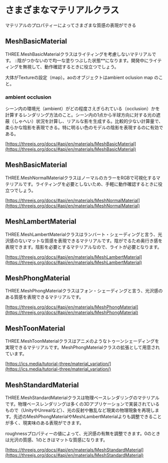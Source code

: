 # さまざまなマテリアルクラス 
マテリアルのプロパティーによってさまざまな質感の表現ができる

## MeshBasicMaterial
THREE.MeshBasicMaterialクラスはライティングを考慮しないマテリアルです。  ::陰がつかないので均一な塗りつぶした状態**になります。開発中にライティングを無視して、動作確認するときに役立つでしょう。


大体がTextureの設定（map）。aoのオブジェクトはambient oclusion map のこと。
### ambient occlusion
シーン内の環境光（ambient）がどの程度さえぎられている（occlusion）かを計算するレンダリング方法のこと。シーン内の1点から半球方向に対する光の遮蔽（しゃへい）状況を計算し、リアルな影を生成する。比較的少ない計算量で、柔らかな陰影を表現できる。特に明るい色のモデルの陰影を表現するのに有効である。

[https://threejs.org/docs/#api/en/materials/MeshBasicMaterial](https://threejs.org/docs/#api/en/materials/MeshBasicMaterial)

## MeshBasicMaterial
THREE.MeshNormalMaterialクラスはノーマルのカラーをRGBで可視化するマテリアルです。ライティングを必要としないため、手軽に動作確認するときに役立つでしょう。

[https://threejs.org/docs/#api/en/materials/MeshNormalMaterial](https://threejs.org/docs/#api/en/materials/MeshNormalMaterial)

## MeshLambertMaterial
THREE.MeshLambertMaterialクラスはランバート・シェーディングと言う、光沢感のないマットな質感を表現できるマテリアルです。陰がでるため奥行き感を表現できます。陰影を必要とするマテリアルなので、ライトが必要となります。

[https://threejs.org/docs/#api/en/materials/MeshLambertMaterial](https://threejs.org/docs/#api/en/materials/MeshLambertMaterial)

## MeshPhongMaterial
THREE.MeshPhongMaterialクラスはフォン・シェーディングと言う、光沢感のある質感を表現できるマテリアルです。

[https://threejs.org/docs/#api/en/materials/MeshPhongMaterial](https://threejs.org/docs/#api/en/materials/MeshPhongMaterial)

## MeshToonMaterial
THREE.MeshToonMaterialクラスはアニメのようなトゥーンシェーディングを実現できるマテリアルです。MeshPhongMaterialクラスの拡張として用意されています。

[https://ics.media/tutorial-three/material_variation/](https://ics.media/tutorial-three/material_variation/)


## MeshStandardMaterial
THREE.MeshStandardMaterialクラスは物理ベースレンダリングのマテリアルです。物理ベースレンダリングは多くの3Dアプリケーションで実装されているもので（UnityやUnrealなど）、光の反射や散乱など現実の物理現象を再現します。先述のMeshPhongMaterialやMeshLambertMaterialよりも調整できることが多く、現実味のある表現ができます。

roughnessプロパティーの値によって、光沢感の有無を調整できます。0のときは光沢の質感、1のときはマットな質感になります。

[https://threejs.org/docs/#api/en/materials/MeshStandardMaterial](https://threejs.org/docs/#api/en/materials/MeshStandardMaterial)